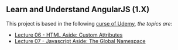 Learn and Understand AngularJS (1.X)
--------------------------------------------------
This project is based in the following [curse of Udemy](https://www.udemy.com/learn-angularjs/), *the topics are*:

* [Lecture 06 - HTML Aside: Custom Attributes](https://github.com/robsonoduarte/learn-angularjs/tree/master/learn-and-understand-angularjs/src/main/webapp/lecture-06)
* [Lecture 07 - Javascript Aside: The Global Namespace](https://github.com/robsonoduarte/learn-angularjs/tree/master/learn-and-understand-angularjs/src/main/webapp/lecture-07)

